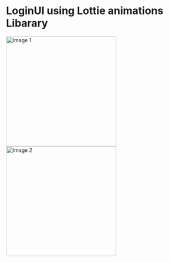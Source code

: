 # LoginUI using Lottie animations Libarary

<div>
    <img src="https://i.postimg.cc/nr7q9GTf/Whats-App-Image-2023-09-08-at-1-11-47-AM.jpg" alt="Image 1" width="300"/>
    <img src="https://i.postimg.cc/05JY49vX/Whats-App-Image-2023-09-08-at-1-11-47-AM-1.jpg" alt="Image 2" width="300"/>
</div>


